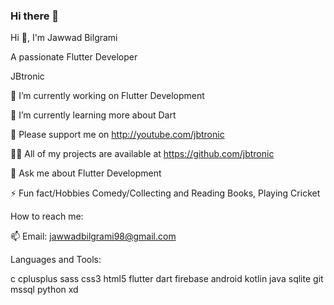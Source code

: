 ### Hi there 👋

<!--
**JBtronic/JBtronic** is a ✨ _special_ ✨ repository because its `README.md` (this file) appears on your GitHub profile.

Here are some ideas to get you started:

- 🔭 I’m currently working on ...
- 🌱 I’m currently learning ...
- 👯 I’m looking to collaborate on ...
- 🤔 I’m looking for help with ...
- 💬 Ask me about ...
- 📫 How to reach me: ...
- 😄 Pronouns: ...
- ⚡ Fun fact: ...
-->

Hi 👋, I'm Jawwad Bilgrami

A passionate Flutter Developer

JBtronic

🔭 I’m currently working on Flutter Development

🌱 I’m currently learning more about Dart

👯 Please support me on http://youtube.com/jbtronic

👨‍💻 All of my projects are available at https://github.com/jbtronic

💬 Ask me about Flutter Development

⚡ Fun fact/Hobbies Comedy/Collecting and Reading Books, Playing Cricket

How to reach me:

📫 Email: jawwadbilgrami98@gmail.com

Languages and Tools:

 c  cplusplus  sass  css3  html5  flutter  dart  firebase  android  kotlin  java  sqlite  git  mssql  python  xd
